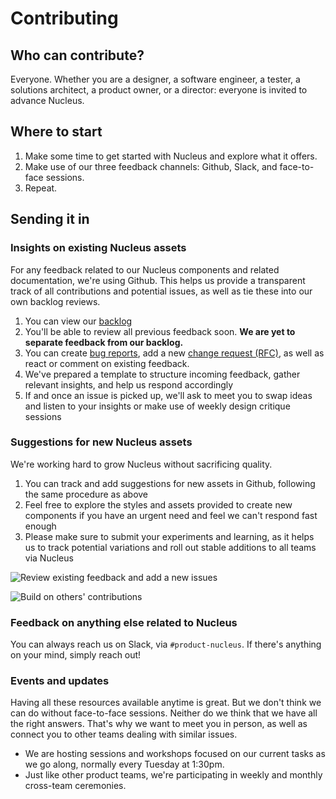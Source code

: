 # Contributing

## Who can contribute?

Everyone. Whether you are a designer, a software engineer, a tester, a solutions architect, a product owner, or a director: everyone is invited to advance Nucleus. 

## Where to start

  1. Make some time to get started with Nucleus and explore what it offers.
  2. Make use of our three feedback channels: Github, Slack, and face-to-face sessions.
  3. Repeat.
  
## Sending it in

### Insights on existing Nucleus assets

For any feedback related to our Nucleus components and related documentation, we're using Github. This helps us provide a transparent track of all contributions and potential issues, as well as tie these into our own backlog reviews.

  1. You can view our [backlog](https://github.com/ConnectedHomes/nucleus/issues)
  2. You'll be able to review all previous feedback soon. **We are yet to separate feedback from our backlog.**
  3. You can create [bug reports](https://github.com/ConnectedHomes/nucleus/issues/new?assignees=&labels=Bug&template=a--bug-report.md&title=), add a new [change request (RFC)](https://github.com/ConnectedHomes/nucleus/issues/new?assignees=&labels=&template=b--request-a-change.md&title=%5BRFC%5D), as well as react or comment on existing feedback.
  4. We've prepared a template to structure incoming feedback, gather relevant insights, and help us respond accordingly
  5. If and once an issue is picked up, we'll ask to meet you to swap ideas and listen to your insights or make use of weekly design critique sessions
  
### Suggestions for new Nucleus assets

We're working hard to grow Nucleus without sacrificing quality. 

  1. You can track and add suggestions for new assets in Github, following the same procedure as above
  2. Feel free to explore the styles and assets provided to create new components if you have an urgent need and feel we can't respond fast enough
  3. Please make sure to submit  your experiments and learning, as it helps us to track potential variations and roll out stable additions to all teams via Nucleus
  
![Review existing feedback and add a new issues ](https://user-images.githubusercontent.com/7101754/60713134-6425c200-9f10-11e9-8bba-edbdda385a8c.png)

![Build on others' contributions ](https://user-images.githubusercontent.com/7101754/60713205-88819e80-9f10-11e9-8899-9aac45991b18.png)

### Feedback on anything else related to Nucleus 

You can always reach us on Slack, via `#product-nucleus`. If there's anything on your mind, simply reach out!

### Events and updates

Having all these resources available anytime is great. But we don't think we can do without face-to-face sessions. Neither do we think that we have all the right answers. That's why we want to meet you in person, as well as connect you to other teams dealing with similar issues.
- We are hosting sessions and workshops focused on our current tasks as we go along, normally every Tuesday at 1:30pm.
- Just like other product teams, we're participating in weekly and monthly cross-team ceremonies.
